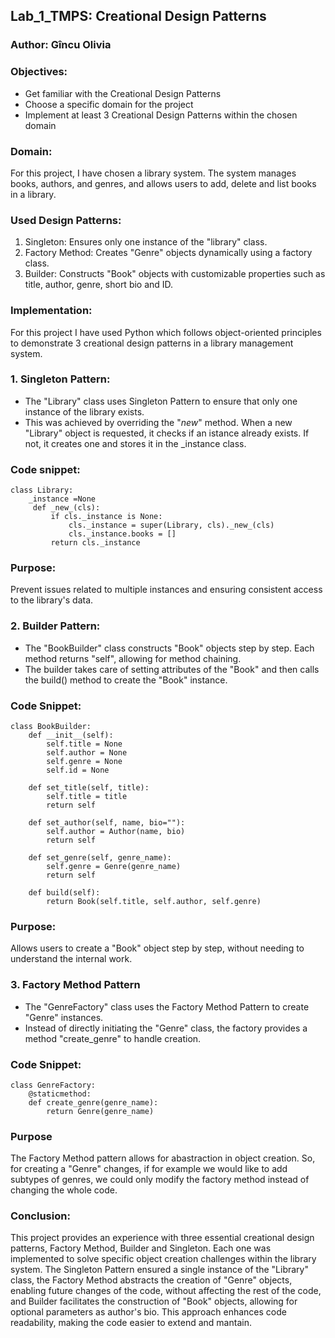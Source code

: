 Lab_1_TMPS: Creational Design Patterns
----------------------------------------
### Author: Gîncu Olivia

### Objectives:
- Get familiar with the Creational Design Patterns
- Choose a specific domain for the project
- Implement at least 3 Creational Design Patterns within the chosen domain

### Domain:
For this project, I have chosen a library system. The system manages books, authors, and genres, and allows users to add, delete and list books in a library.

### Used Design Patterns:
1. Singleton: Ensures only one instance of the "library" class.
2. Factory Method: Creates "Genre" objects dynamically using a factory class.
3. Builder: Constructs "Book" objects with customizable properties such as title, author, genre, short bio and ID.

### Implementation:
For this project I have used Python which follows object-oriented principles to demonstrate 3 creational design patterns in a library management system.

### 1. Singleton Pattern:
- The "Library" class uses Singleton Pattern to ensure that only one instance of the library exists.
- This was achieved by overriding the "_new_" method. When a new "Library" object is requested, it checks if an istance already exists. If not, it creates one and stores it in the _instance class.

### Code snippet:
```
class Library:
    _instance =None
     def _new_(cls):
         if cls._instance is None:
             cls._instance = super(Library, cls)._new_(cls)
             cls._instance.books = []
         return cls._instance
```
### Purpose: 
Prevent issues related to multiple instances and ensuring consistent access to the library's data.

### 2. Builder Pattern:
- The "BookBuilder" class constructs "Book" objects step by step. Each method returns "self", allowing for method chaining.
- The builder takes care of setting attributes of the "Book" and then calls the build() method to create the "Book" instance.

### Code Snippet:
```
class BookBuilder:
    def __init__(self):
        self.title = None
        self.author = None
        self.genre = None
        self.id = None
    
    def set_title(self, title):
        self.title = title
        return self
    
    def set_author(self, name, bio=""):
        self.author = Author(name, bio)
        return self
    
    def set_genre(self, genre_name):
        self.genre = Genre(genre_name)
        return self

    def build(self):
        return Book(self.title, self.author, self.genre)
```
### Purpose:
Allows users to create a "Book" object step by step, without needing to understand the internal work.

### 3. Factory Method Pattern
- The "GenreFactory" class uses the Factory Method Pattern to create "Genre" instances.
- Instead of directly initiating the "Genre" class, the factory provides a method "create_genre" to handle creation.

### Code Snippet:

```
class GenreFactory:
    @staticmethod:
    def create_genre(genre_name):
        return Genre(genre_name)
```
### Purpose
The Factory Method pattern allows for abastraction in object creation. So, for creating a "Genre" changes, if for example we would like to add subtypes of genres, we could only modify the factory method instead of changing the whole code.

### Conclusion:
This project provides an experience with three essential creational design patterns, Factory Method, Builder and Singleton. Each one was implemented to solve specific object creation challenges within the library system. The Singleton Pattern ensured a single instance of the "Library" class, the Factory Method abstracts the creation of "Genre" objects, enabling future changes of the code, without affecting the rest of the code, and Builder facilitates the construction of "Book" objects, allowing for optional parameters as author's bio. This approach enhances code readability, making the code easier to extend and mantain.


